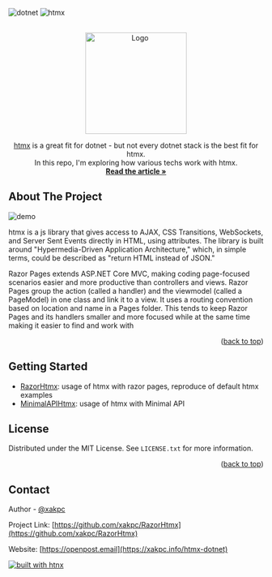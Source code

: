 <a name="readme-top"></a>

![dotnet](https://img.shields.io/badge/dotnet-%23512BD4?style=for-the-badge&logo=dotnet)
![htmx](https://img.shields.io/badge/htmx-btw-black?style=for-the-badge&logo=htmx&labelColor=%233d72d7)

<!-- PROJECT LOGO -->
<br />
<div align="center">
  <a href="https://github.com/xakpc/RazorHtmx/">
    <img src="https://github.com/xakpc/RazorHtmx/assets/6075374/2cf36dff-78b9-4199-8d22-a649ebf174fe" alt="Logo" height="200">
  </a>

<!--<h3 align="center">htmx 🤝 dotnet</h3>-->

  <p align="center">
    <a href="https://htmx.org/"/>htmx<a> is a great fit for dotnet - but not every dotnet stack is the best fit for htmx. <br /> In this repo, I'm exploring how various techs work with htmx.
    <br />
    <a href="https://xakpc.info/htmx-dotnet"><strong>Read the article »</strong></a>
  </p>
</div>


<!-- ABOUT THE PROJECT -->
## About The Project

![demo](https://github.com/xakpc/RazorHtmx/assets/6075374/2dbe0a14-75ef-449e-aeae-35377fa3006b)

htmx is a js library that gives access to AJAX, CSS Transitions, WebSockets, and Server Sent Events directly in HTML, using attributes. 
The library is built around "Hypermedia-Driven Application Architecture," which, in simple terms, could be described as "return HTML instead of JSON."

Razor Pages extends ASP.NET Core MVC, making coding page-focused scenarios easier and more productive than controllers and views. Razor Pages group the action 
(called a handler) and the viewmodel (called a PageModel) in one class and link it to a view. It uses a routing convention based on location and name in a Pages folder. 
This tends to keep Razor Pages and its handlers smaller and more focused while at the same time making it easier to find and work with


<p align="right">(<a href="#readme-top">back to top</a>)</p>

## Getting Started

- [RazorHtmx](https://github.com/xakpc/RazorHtmx/tree/master/Xakpc.RazorHtmx): usage of htmx with razor pages, reproduce of default htmx examples
- [MinimalAPIHtmx](https://github.com/xakpc/RazorHtmx/tree/master/Xakpc.MinimalApiHtmx): usage of htmx with Minimal API

<!-- LICENSE -->
## License

Distributed under the MIT License. See `LICENSE.txt` for more information.

<p align="right">(<a href="#readme-top">back to top</a>)</p>



<!-- CONTACT -->
## Contact

Author - [@xakpc](https://x.com/xakpc)

Project Link: [https://github.com/xakpc/RazorHtmx](https://github.com/xakpc/RazorHtmx)

Website: [https://openpost.email](https://xakpc.info/htmx-dotnet)

<a href="https://htmx.org/">
<img src="https://htmx.org/img/createdwith.jpeg" alt="built with htnx">
</a>
